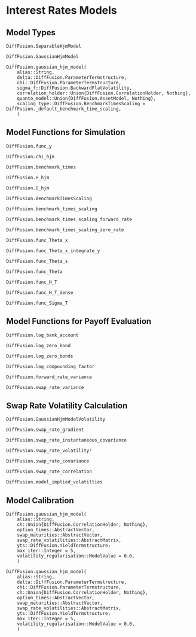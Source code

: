 # Interest Rates Models

## Model Types

```@docs
DiffFusion.SeparableHjmModel
```

```@docs
DiffFusion.GaussianHjmModel
```

```@docs
DiffFusion.gaussian_hjm_model(
    alias::String,
    delta::DiffFusion.ParameterTermstructure,
    chi::DiffFusion.ParameterTermstructure,
    sigma_f::DiffFusion.BackwardFlatVolatility,
    correlation_holder::Union{DiffFusion.CorrelationHolder, Nothing},
    quanto_model::Union{DiffFusion.AssetModel, Nothing},
    scaling_type::DiffFusion.BenchmarkTimesScaling = DiffFusion._default_benchmark_time_scaling,
    )
```

## Model Functions for Simulation

```@docs
DiffFusion.func_y
```

```@docs
DiffFusion.chi_hjm
```

```@docs
DiffFusion.benchmark_times
```

```@docs
DiffFusion.H_hjm
```

```@docs
DiffFusion.G_hjm
```

```@docs
DiffFusion.BenchmarkTimesScaling
```

```@docs
DiffFusion.benchmark_times_scaling
```

```@docs
DiffFusion.benchmark_times_scaling_forward_rate
```

```@docs
DiffFusion.benchmark_times_scaling_zero_rate
```

```@docs
DiffFusion.func_Theta_x
```

```@docs
DiffFusion.func_Theta_x_integrate_y
```

```@docs
DiffFusion.func_Theta_s
```

```@docs
DiffFusion.func_Theta
```

```@docs
DiffFusion.func_H_T
```

```@docs
DiffFusion.func_H_T_dense
```

```@docs
DiffFusion.func_Sigma_T
```

## Model Functions for Payoff Evaluation

```@docs
DiffFusion.log_bank_account
```

```@docs
DiffFusion.log_zero_bond
```

```@docs
DiffFusion.log_zero_bonds
```

```@docs
DiffFusion.log_compounding_factor
```

```@docs
DiffFusion.forward_rate_variance
```

```@docs
DiffFusion.swap_rate_variance
```

## Swap Rate Volatility Calculation

```@docs
DiffFusion.GaussianHjmModelVolatility
```

```@docs
DiffFusion.swap_rate_gradient
```

```@docs
DiffFusion.swap_rate_instantaneous_covariance
```

```@docs
DiffFusion.swap_rate_volatility²
```

```@docs
DiffFusion.swap_rate_covariance
```

```@docs
DiffFusion.swap_rate_correlation
```

```@docs
DiffFusion.model_implied_volatilties
```

## Model Calibration

```@docs
DiffFusion.gaussian_hjm_model(
    alias::String,
    ch::Union{DiffFusion.CorrelationHolder, Nothing},
    option_times::AbstractVector,
    swap_maturities::AbstractVector,
    swap_rate_volatilities::AbstractMatrix,
    yts::DiffFusion.YieldTermstructure;
    max_iter::Integer = 5,
    volatility_regularisation::ModelValue = 0.0,
    )
```

```@docs
DiffFusion.gaussian_hjm_model(
    alias::String,
    delta::DiffFusion.ParameterTermstructure,
    chi::DiffFusion.ParameterTermstructure,
    ch::Union{DiffFusion.CorrelationHolder, Nothing},
    option_times::AbstractVector,
    swap_maturities::AbstractVector,
    swap_rate_volatilities::AbstractMatrix,
    yts::DiffFusion.YieldTermstructure;
    max_iter::Integer = 5,
    volatility_regularisation::ModelValue = 0.0,
    )
```
